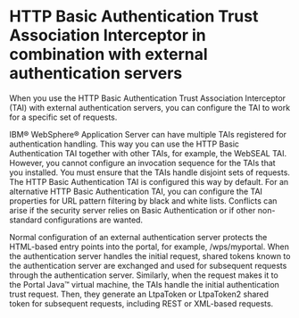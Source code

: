 # HTTP Basic Authentication Trust Association Interceptor in combination with external authentication servers

When you use the HTTP Basic Authentication Trust Association Interceptor (TAI) with external authentication servers, you can configure the TAI to work for a specific set of requests.

IBM® WebSphere® Application Server can have multiple TAIs registered for authentication handling. This way you can use the HTTP Basic Authentication TAI together with other TAIs, for example, the WebSEAL TAI. However, you cannot configure an invocation sequence for the TAIs that you installed. You must ensure that the TAIs handle disjoint sets of requests. The HTTP Basic Authentication TAI is configured this way by default. For an alternative HTTP Basic Authentication TAI, you can configure the TAI properties for URL pattern filtering by black and white lists. Conflicts can arise if the security server relies on Basic Authentication or if other non-standard configurations are wanted.

Normal configuration of an external authentication server protects the HTML-based entry points into the portal, for example, /wps/myportal. When the authentication server handles the initial request, shared tokens known to the authentication server are exchanged and used for subsequent requests through the authentication server. Similarly, when the request makes it to the Portal Java™ virtual machine, the TAIs handle the initial authentication trust request. Then, they generate an LtpaToken or LtpaToken2 shared token for subsequent requests, including REST or XML-based requests.


